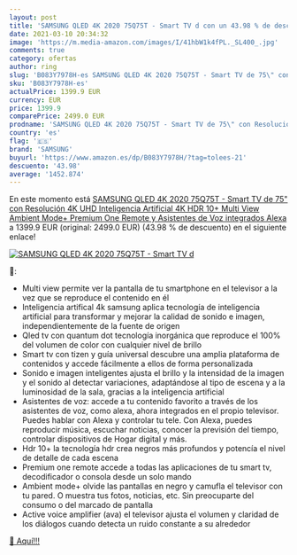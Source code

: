 ```yaml
---
layout: post
title: 'SAMSUNG QLED 4K 2020 75Q75T - Smart TV d con un 43.98 % de descuento'
date: 2021-03-10 20:34:32
image: 'https://m.media-amazon.com/images/I/41hbW1k4fPL._SL400_.jpg'
comments: true
category: ofertas
author: ring
slug: 'B083Y7978H-es SAMSUNG QLED 4K 2020 75Q75T - Smart TV de 75\" con...'
sku: 'B083Y7978H-es'
actualPrice: 1399.9 EUR
currency: EUR
price: 1399.9
comparePrice: 2499.0 EUR
prodname: 'SAMSUNG QLED 4K 2020 75Q75T - Smart TV de 75\" con Resolución 4K UHD  Inteligencia Artificial 4K  HDR 10+  Multi View  Ambient Mode+  Premium One Remote y Asistentes de Voz integrados  Alexa '
country: 'es'
flag: '🇪🇸'
brand: 'SAMSUNG'
buyurl: 'https://www.amazon.es/dp/B083Y7978H/?tag=tolees-21'
descuento: '43.98'
average: '1452.874'
---
```


En este momento está [SAMSUNG QLED 4K 2020 75Q75T - Smart TV de 75\" con Resolución 4K UHD  Inteligencia Artificial 4K  HDR 10+  Multi View  Ambient Mode+  Premium One Remote y Asistentes de Voz integrados  Alexa ](https://www.amazon.es/dp/B083Y7978H/?tag=tolees-21) a 1399.9 EUR (original: 2499.0 EUR) (43.98 %  de descuento) en el siguiente enlace!

[![SAMSUNG QLED 4K 2020 75Q75T - Smart TV d](https://m.media-amazon.com/images/I/41hbW1k4fPL._SL400_.jpg)](https://www.amazon.es/dp/B083Y7978H/?tag=tolees-21)

🔎:

- Multi view permite ver la pantalla de tu smartphone en el televisor a la vez que se reproduce el contenido en él
- Inteligencia artifical 4k samsung aplica tecnología de inteligencia artificial para transformar y mejorar la calidad de sonido e imagen, independientemente de la fuente de origen
- Qled tv con quantum dot tecnología inorgánica que reproduce el 100% del volumen de color con cualquier nivel de brillo
- Smart tv con tizen y guía universal descubre una amplia plataforma de contenidos y accede fácilmente a ellos de forma personalizada
- Sonido e imagen inteligentes ajusta el brillo y la intensidad de la imagen y el sonido al detectar variaciones, adaptándose al tipo de escena y a la luminosidad de la sala, gracias a la inteligencia artificial
- Asistentes de voz: accede a tu contenido favorito a través de los asistentes de voz, como alexa, ahora integrados en el propio televisor. Puedes hablar con Alexa y controlar tu tele. Con Alexa, puedes reproducir música, escuchar noticias, conocer la previsión del tiempo, controlar dispositivos de Hogar digital y más.
- Hdr 10+ la tecnología hdr crea negros más profundos y potencía el nivel de detalle de cada escena
- Premium one remote accede a todas las aplicaciones de tu smart tv, decodificador o consola desde un solo mando
- Ambient mode+ olvide las pantallas en negro y camufla el televisor con tu pared. O muestra tus fotos, noticias, etc. Sin preocuparte del consumo o del marcado de pantalla
- Active voice amplifier (ava) el televisor ajusta el volumen y claridad de los diálogos cuando detecta un ruido constante a su alrededor

[🛒 Aquí!!!](https://www.amazon.es/dp/B083Y7978H/?tag=tolees-21)
